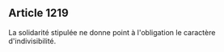 Article 1219
----
La solidarité stipulée ne donne point à l'obligation le caractère
d'indivisibilité.
